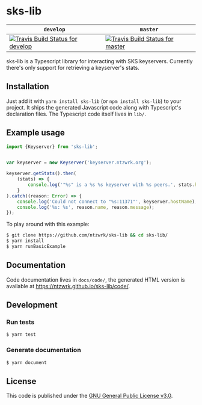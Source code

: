 # sks-lib

| `develop` | `master` |
| --- | --- |
| [![Travis Build Status for develop](https://travis-ci.org/ntzwrk/sks-lib.svg?branch=develop)](https://travis-ci.org/ntzwrk/sks-lib) | [![Travis Build Status for master](https://travis-ci.org/ntzwrk/sks-lib.svg?branch=master)](https://travis-ci.org/ntzwrk/sks-lib) |

sks-lib is a Typescript library for interacting with SKS keyservers. Currently there's only support for retrieving a keyserver's stats.


## Installation

Just add it with `yarn install sks-lib` (or `npm install sks-lib`) to your project. It ships the generated Javascript code along with Typescript's declaration files. The Typescript code itself lives in `lib/`.


## Example usage

```ts
import {Keyserver} from 'sks-lib';


var keyserver = new Keyserver('keyserver.ntzwrk.org');

keyserver.getStats().then(
	(stats) => {
		console.log('"%s" is a %s %s keyserver with %s peers.', stats.hostName, stats.software, stats.version, stats.peerCount);
	}
).catch((reason: Error) => {
	console.log('Could not connect to "%s:11371"', keyserver.hostName);
	console.log('%s: %s', reason.name, reason.message);
});
```

To play around with this example:
```bash
$ git clone https://github.com/ntzwrk/sks-lib && cd sks-lib/
$ yarn install
$ yarn runBasicExample
```


## Documentation

Code documentation lives in `docs/code/`, the generated HTML version is available at https://ntzwrk.github.io/sks-lib/code/.


## Development

### Run tests
```bash
$ yarn test
```

### Generate documentation
```bash
$ yarn document
```


## License

This code is published under the [GNU General Public License v3.0](LICENSE.md).
